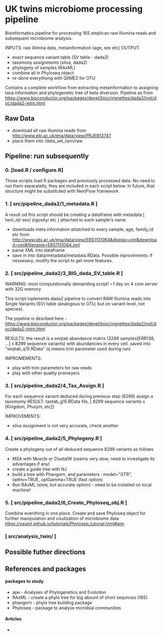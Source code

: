 # UK twins microbiome processing pipeline
Bioinformatics pipeline for processing 16S amplican raw Illumina reads and subsequent microbiome analysis.

INPUTS: raw illimina data, metainformation (age, sex etc)
OUTPUT: 
- exact sequence variant table (SV table - dada2)
- taxomony assignments (silva, dada2)
- phylogeny of samples (RAxML)
- combine all in Phyloseq object
- re-done everythong with QIIME2 for OTU

Contains a complete workflow from extracting metainformation to assigning taxa information and phylogenetic tree of beta diversion.
Pipeline as from https://www.bioconductor.org/packages/devel/bioc/vignettes/dada2/inst/doc/dada2-intro.html


## Raw Data
- download all raw illumina reads from http://www.ebi.ac.uk/ena/data/view/PRJEB13747
- place them into /data_set_twin/raw

## Pipeline: run subsequently
### 0. [load.R  / configure.R]
Those scripts load R packages and previously processed data. No need to run them separatelly, they are included in each script below.
In future, that structure might be substituted with NextFlow framework


### 1. [ src/pipeline_dada2/1_metadata.R  ]

A result od this script should be creating a dataframe with metadata [ twin_id/ sex/ zigosity/ etc ] attached to each sample's name

  - downloads meta information attatched to every sample, age, family_id etc from http://www.ebi.ac.uk/ena/data/view/ERS1131064&display=xml&download=xml&filename=ERS1131064.xml
  - parse XML into dataframe
  - save in into data/metadata/metadata.RData.
Possible inprovements: If nessesary, modify the script to get more features.

### 2. [ src/pipeline_dada2/3_BIG_dada_SV_table.R ]

WARNING: most computationally demanding script! ~1 day on 4 core server with 32G memory

This script inplements dada2 pipeline to convert RAW Illumina reads into Single Variants (SV) table (analogous to OTU, but on variant level, not species).

The pipeline is desribed here - https://www.bioconductor.org/packages/devel/bioc/vignettes/dada2/inst/doc/dada2-intro.html

RESULTS: the result is a seqtab abandance matrix (3288 samples[ERR138, ...] x 8299 sequence variants) with abundancies in every cell.
saved into "seqtab_q15.RData" (q means trim parameter used during run)

IMPROMEMENTS:
  - play with trim parameters for raw reads
  - play with other quality prameyers
  
  
### 3. [ src/pipeline_dada2/4_Tax_Assign.R ]

For each sequence variant deduced during previous step (8299) assign a taxomomy
RESULT: taxtab_g15.RData file, [ 8299 sequence variants x [Kingdom, Phulym, etc]]

IMPROVEMENTS:
   - silva assignment is not very accurate, check another 
   
   
### 4. [ src/pipeline_dada2/5_Phylogeny.R ]

Create a phylogeny out of all deduced sequence 8299 variants as follows
  - MSA with Muscle or ClustalW (seems very slow, need to investigate its advantages if any)
  - create a guide tree with NJ
  - build a tree with Phangorn, and parameters : model="GTR", optInv=TRUE, optGamma=TRUE (fast option)
  - Run  RAxML (slow, but accurate option) - need to be installed on local machine!
  
  
### 5. [ src/pipeline_dada2/6_Create_Phyloseq_obj.R ]

Combine everithing in one place.
Create and save Phyloseq object for further manipulation and visulization of microbiome data
https://vaulot.github.io/tutorials/Phyloseq_tutorial.html#aim


### [ src/analysis_twin/ ]




## Possible futher directions

  
  
## References and packages
#### packages to study
- ape - Analyses of Phylogenetics and Evolution
- RAxML - create a phylo tree for big abount of short sequnces (16S)
- phangorn - phylo tree building package
- Phyloseq - package to analyse microbial communities


#### Articles
- 



